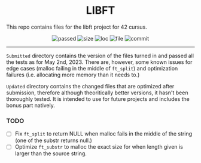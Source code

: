 <h1 align="center">LIBFT</h1>

This repo contains files for the libft project for 42 cursus. 

<p align="center">
    <img alt="passed" src="https://img.shields.io/static/v1?label=passed&message=125/100&color=brightgreen&logo=42&logoColor=green">
    <img alt="size" src="https://img.shields.io/github/languages/code-size/darrenkuro/42_ft_printf?color=red">
    <img alt="loc" src="https://img.shields.io/tokei/lines/github/darrenkuro/42_libft">
    <img alt="file" src="https://img.shields.io/github/directory-file-count/darrenkuro/42_libft/Submitted?label=files%20submitted?color=yellow">
    <img alt="commit" src="https://img.shields.io/github/last-commit/darrenkuro/42_libft?color=orange">
</p>

---

`Submitted` directory contains the version of the files turned in and passed all the tests as for May 2nd, 2023. There are, however, some known issues for edge cases (malloc failing in the middle of `ft_split`) and optimization failures (i.e. allocating more memory than it needs to.)

`Updated` directory contains the changed files that are optimized after submission, therefore although theoritically better versions, it hasn't been thoroughly tested. It is intended to use for future projects and includes the bonus part natively.

### TODO
- [ ] Fix `ft_split` to return NULL when malloc fails in the middle of the string (one of the substr returns null.)
- [ ] Optimize `ft_substr` to malloc the exact size for when length given is larger than the source string.
